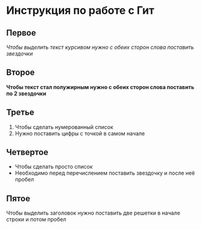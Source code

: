 # Инструкция по работе с Гит

## Первое
*Чтобы выделить текст курсивом нужно с обеих сторон слова поставить звездочки* 

## Второе
**Чтобы текст стал полужирным нужно с обеих сторон слова поставить по 2 звездочки**

## Третье
1. Чтобы сделать нумерованный список 
2. Нужно поставить цифры с точкой в самом начале 

## Четвертое
* Чтобы сделать просто список 
* Необходимо перед перечислением поставить звездочку и после неё пробел 

## Пятое
Чтобы выделить заголовок нужно поставить две решетки в начале строки и потом пробел